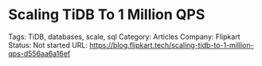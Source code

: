 # Scaling TiDB To 1 Million QPS

Tags: TiDB, databases, scale, sql
Category: Articles
Company: Flipkart
Status: Not started
URL: https://blog.flipkart.tech/scaling-tidb-to-1-million-qps-d556aa6a16ef